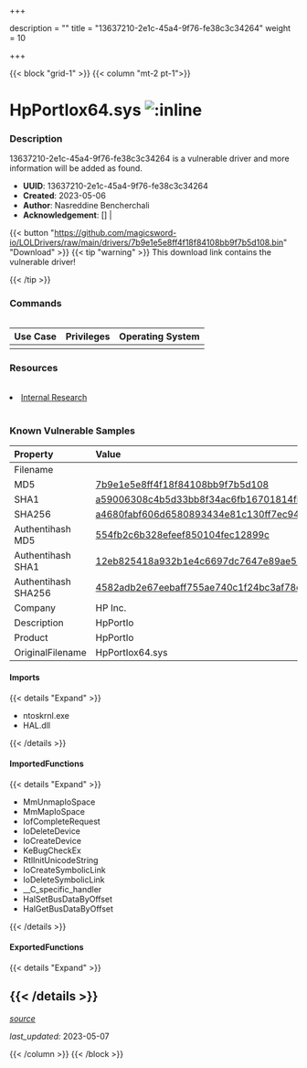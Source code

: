 +++

description = ""
title = "13637210-2e1c-45a4-9f76-fe38c3c34264"
weight = 10

+++


{{< block "grid-1" >}}
{{< column "mt-2 pt-1">}}


# HpPortIox64.sys ![:inline](/images/twitter_verified.png) 


### Description

13637210-2e1c-45a4-9f76-fe38c3c34264 is a vulnerable driver and more information will be added as found.
- **UUID**: 13637210-2e1c-45a4-9f76-fe38c3c34264
- **Created**: 2023-05-06
- **Author**: Nasreddine Bencherchali
- **Acknowledgement**: [] | [](https://twitter.com/)

{{< button "https://github.com/magicsword-io/LOLDrivers/raw/main/drivers/7b9e1e5e8ff4f18f84108bb9f7b5d108.bin" "Download" >}}
{{< tip "warning" >}}
This download link contains the vulnerable driver!

{{< /tip >}}

### Commands

```

```

| Use Case | Privileges | Operating System | 
|:---- | ---- | ---- |
|  |  |  |

### Resources
<br>
<li><a href="Internal Research">Internal Research</a></li>
<br>

### Known Vulnerable Samples

| Property           | Value |
|:-------------------|:------|
| Filename           |  |
| MD5                | [7b9e1e5e8ff4f18f84108bb9f7b5d108](https://www.virustotal.com/gui/file/7b9e1e5e8ff4f18f84108bb9f7b5d108) |
| SHA1               | [a59006308c4b5d33bb8f34ac6fb16701814fb8dc](https://www.virustotal.com/gui/file/a59006308c4b5d33bb8f34ac6fb16701814fb8dc) |
| SHA256             | [a4680fabf606d6580893434e81c130ff7ec9467a15e6534692443465f264d3c9](https://www.virustotal.com/gui/file/a4680fabf606d6580893434e81c130ff7ec9467a15e6534692443465f264d3c9) |
| Authentihash MD5   | [554fb2c6b328efeef850104fec12899c](https://www.virustotal.com/gui/search/authentihash%253A554fb2c6b328efeef850104fec12899c) |
| Authentihash SHA1  | [12eb825418a932b1e4c6697dc7647e89ae52cf3f](https://www.virustotal.com/gui/search/authentihash%253A12eb825418a932b1e4c6697dc7647e89ae52cf3f) |
| Authentihash SHA256| [4582adb2e67eebaff755ae740c1f24bc3af78e0f28e8e8decb99f86bf155ab23](https://www.virustotal.com/gui/search/authentihash%253A4582adb2e67eebaff755ae740c1f24bc3af78e0f28e8e8decb99f86bf155ab23) |
| Company           | HP Inc. |
| Description       | HpPortIo |
| Product           | HpPortIo |
| OriginalFilename  | HpPortIox64.sys |


#### Imports
{{< details "Expand" >}}
* ntoskrnl.exe
* HAL.dll

{{< /details >}}
#### ImportedFunctions
{{< details "Expand" >}}
* MmUnmapIoSpace
* MmMapIoSpace
* IofCompleteRequest
* IoDeleteDevice
* IoCreateDevice
* KeBugCheckEx
* RtlInitUnicodeString
* IoCreateSymbolicLink
* IoDeleteSymbolicLink
* __C_specific_handler
* HalSetBusDataByOffset
* HalGetBusDataByOffset

{{< /details >}}
#### ExportedFunctions
{{< details "Expand" >}}

{{< /details >}}
-----



[*source*](https://github.com/magicsword-io/LOLDrivers/tree/main/yaml/13637210-2e1c-45a4-9f76-fe38c3c34264.yaml)

*last_updated:* 2023-05-07








{{< /column >}}
{{< /block >}}
